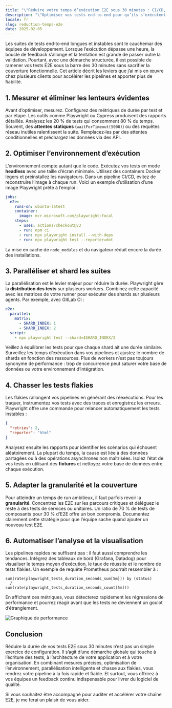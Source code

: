 ```yaml
---
title: "\"Réduire votre temps d’exécution E2E sous 30 minutes : CI/CD, parallélisation et flake‑hunting\""
description: "\"Optimisez vos tests end‑to‑end pour qu’ils s’exécutent en moins d’une demi‑heure grâce à des pipelines CI/CD performants, la parallélisation et la chasse aux tests instables.\""
locale: fr
slug: reduction-temps-e2e
date: 2025-02-05
---
```

Les suites de tests end‑to‑end longues et instables sont le cauchemar des équipes de développement.
Lorsque l’exécution dépasse une heure, la boucle de feedback s’allonge et la tentation est grande de
passer outre la validation. Pourtant, avec une démarche structurée, il est possible de ramener vos
tests E2E sous la barre des 30 minutes sans sacrifier la couverture fonctionnelle. Cet article
décrit les leviers que j’ai mis en œuvre chez plusieurs clients pour accélérer les pipelines et
apporter plus de fiabilité.

## 1. Mesurer et éliminer les lenteurs évidentes

Avant d’optimiser, mesurez. Configurez des métriques de durée par test et par étape. Les outils
comme Playwright ou Cypress produisent des rapports détaillés. Analysez les 20 % de tests qui
consomment 80 % du temps. Souvent, des **attentes statiques** (`waitForTimeout(5000)`) ou des
requêtes réseau inutiles ralentissent la suite. Remplacez‑les par des attentes conditionnelles et
préchargez les données via des API.

## 2. Optimiser l’environnement d’exécution

L’environnement compte autant que le code. Exécutez vos tests en mode **headless** avec une taille
d’écran minimale. Utilisez des containers Docker légers et préinstallez les navigateurs. Dans un
pipeline CI/CD, évitez de reconstruire l’image à chaque run. Voici un exemple d’utilisation d’une
image Playwright prête à l’emploi :

```yaml
jobs:
  e2e:
    runs-on: ubuntu-latest
    container:
      image: mcr.microsoft.com/playwright:focal
    steps:
      - uses: actions/checkout@v3
      - run: npm ci
      - run: npx playwright install --with-deps
      - run: npx playwright test --reporter=dot
```

La mise en cache de `node_modules` et du navigateur réduit encore la durée des installations.

## 3. Paralléliser et shard les suites

La parallélisation est le levier majeur pour réduire la durée. Playwright gère la **distribution des
tests** sur plusieurs workers. Combinez cette capacité avec les matrices de votre runner pour
exécuter des shards sur plusieurs agents. Par exemple, avec GitLab CI :

```yaml
e2e:
  parallel:
    matrix:
      - SHARD_INDEX: 1
      - SHARD_INDEX: 2
  script:
    - npx playwright test --shard=$SHARD_INDEX/2
```

Veillez à équilibrer les tests pour que chaque shard ait une durée similaire. Surveillez les temps
d’exécution dans vos pipelines et ajustez le nombre de shards en fonction des ressources. Plus de
workers n’est pas toujours synonyme de performance : trop de concurrence peut saturer votre base de
données ou votre environnement d’intégration.

## 4. Chasser les tests flakies

Les flakies rallongent vos pipelines en générant des réexécutions. Pour les traquer, instrumentez
vos tests avec des traces et enregistrez les erreurs. Playwright offre une commande pour relancer
automatiquement les tests instables :

```json
{
  "retries": 2,
  "reporter": "html"
}
```

Analysez ensuite les rapports pour identifier les scénarios qui échouent aléatoirement. La plupart du
temps, la cause est liée à des données partagées ou à des opérations asynchrones non maîtrisées.
Isolez l’état de vos tests en utilisant des **fixtures** et nettoyez votre base de données entre
chaque exécution.

## 5. Adapter la granularité et la couverture

Pour atteindre un temps de run ambitieux, il faut parfois revoir la **granularité**. Concentrez les
E2E sur les parcours critiques et déléguez le reste à des tests de services ou unitaires. Un ratio de
70 % de tests de composants pour 30 % d’E2E offre un bon compromis. Documentez clairement cette
stratégie pour que l’équipe sache quand ajouter un nouveau test E2E.

## 6. Automatiser l’analyse et la visualisation

Les pipelines rapides ne suffisent pas : il faut aussi comprendre les tendances. Intégrez des
tableaux de bord (Grafana, Datadog) pour visualiser le temps moyen d’exécution, le taux de
réussite et le nombre de tests flakies. Un exemple de requête Prometheus pourrait ressembler à :

```promql
sum(rate(playwright_tests_duration_seconds_sum[5m])) by (status)
  /
sum(rate(playwright_tests_duration_seconds_count[5m]))
```

En affichant ces métriques, vous détecterez rapidement les régressions de performance et pourrez
réagir avant que les tests ne deviennent un goulot d’étranglement.

![Graphique de performance](/images/placeholder_light_gray_block.png)

## Conclusion

Réduire la durée de vos tests E2E sous 30 minutes n’est pas un simple exercice de configuration. Il
s’agit d’une démarche globale qui touche à l’écriture des tests, à l’architecture de votre
application et à votre organisation. En combinant mesures précises, optimisation de l’environnement,
parallélisation intelligente et chasse aux flakies, vous rendrez votre pipeline à la fois rapide et
fiable. Et surtout, vous offrirez à vos équipes un feedback continu indispensable pour livrer du
logiciel de qualité.

Si vous souhaitez être accompagné pour auditer et accélérer votre chaîne E2E, je me ferai un plaisir
de vous aider.